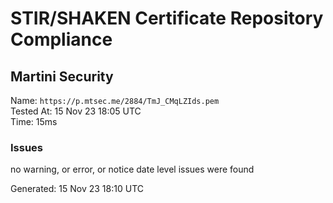 # STIR/SHAKEN Certificate Repository Compliance

## Martini Security

Name: `https://p.mtsec.me/2884/TmJ_CMqLZIds.pem`\
Tested At: 15 Nov 23 18:05 UTC\
Time: 15ms

### Issues

no warning, or error, or notice date level issues were found

Generated: 15 Nov 23 18:10 UTC